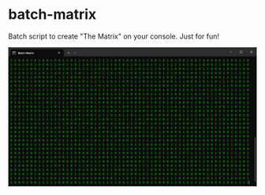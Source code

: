 # batch-matrix
Batch script to create "The Matrix" on your console. Just for fun!

![Batch Matrix](https://github.com/FelipeArxer/batch-matrix/blob/master/images/batch-matrix.png?raw=true)
